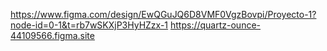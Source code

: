 https://www.figma.com/design/EwQGuJQ6D8VMF0VgzBovpi/Proyecto-1?node-id=0-1&t=rb7wSKXjP3HyHZzx-1
https://quartz-ounce-44109566.figma.site
